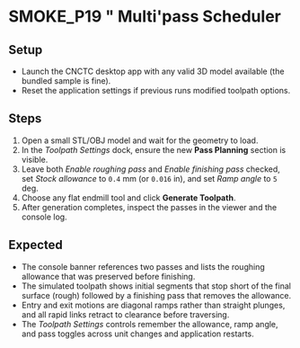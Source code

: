 # SMOKE_P19 " Multi'pass Scheduler

## Setup
- Launch the CNCTC desktop app with any valid 3D model available (the bundled sample is fine).
- Reset the application settings if previous runs modified toolpath options.

## Steps
1. Open a small STL/OBJ model and wait for the geometry to load.
2. In the *Toolpath Settings* dock, ensure the new **Pass Planning** section is visible.
3. Leave both *Enable roughing pass* and *Enable finishing pass* checked, set *Stock allowance* to `0.4` mm (or `0.016` in), and set *Ramp angle* to `5` deg.
4. Choose any flat endmill tool and click **Generate Toolpath**.
5. After generation completes, inspect the passes in the viewer and the console log.

## Expected
- The console banner references two passes and lists the roughing allowance that was preserved before finishing.
- The simulated toolpath shows initial segments that stop short of the final surface (rough) followed by a finishing pass that removes the allowance.
- Entry and exit motions are diagonal ramps rather than straight plunges, and all rapid links retract to clearance before traversing.
- The *Toolpath Settings* controls remember the allowance, ramp angle, and pass toggles across unit changes and application restarts.

